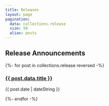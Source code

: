 ```yaml
---
title: Releases
layout: page
pagination:
  data: collections.release
  size: 50
  alias: posts
---
```

<section class="content-section bg-primary text-white small-section">
  <div class="container text-center">
    <div class="content-section-heading">
      <h2>Release Announcements</h2>
    </div>
  </div>
</section>

<section class="content-section bg-light small-section">
  <div class="container text-center">
    <div class="row">
      <div class="col-lg-10 mx-auto lead text-left">
        {%- for post in collections.release reversed -%}
	        <h3 class="release-heading"><a href="{{ post.url | url }}">{{ post.data.title }}</a></h3>{{ post.date | dateString }}
	        <p></p>	
		{%- endfor -%}
		</div>
	</div> 
</section>
